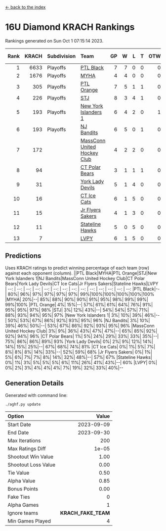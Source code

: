 [<- back to the index](readme.md)
# 16U Diamond KRACH Rankings
Rankings generated on Sun Oct  1 07:15:14 2023.

Rank|KRACH|Subdivision|Team|GP|W|L|T|OTW|OTL|SoS|Exp Wins|Win Diff
---:|---:|:---|:---|---:|---:|---:|---:|---:|---:|---:|---:|---:
1|6633|Playoffs|[PTL Black](https://gamesheetstats.com/seasons/3663/teams/140833/schedule)|7|7|0|0|0|0|132|7.8|-0.0
2|1676|Playoffs|[MYHA](https://gamesheetstats.com/seasons/3663/teams/140838/schedule)|4|4|0|0|0|0|54|4.9|0.0
3|305|Playoffs|[PTL Orange](https://gamesheetstats.com/seasons/3663/teams/140842/schedule)|7|5|1|1|0|0|101|6.4|0.0
4|226|Playoffs|[STJ](https://gamesheetstats.com/seasons/3663/teams/140841/schedule)|8|3|4|1|0|1|1620|4.4|0.0
5|193|Playoffs|[New York Islanders 1](https://gamesheetstats.com/seasons/3663/teams/140847/schedule)|6|4|2|0|1|0|309|4.9|0.0
6|193|Playoffs|[NJ Bandits](https://gamesheetstats.com/seasons/3663/teams/140836/schedule)|6|5|0|1|0|0|23|6.4|0.0
7|172||[MassConn United Hockey Club](https://gamesheetstats.com/seasons/3663/teams/140835/schedule)|4|2|2|0|0|0|2661|2.8|-0.0
8|94||[CT Polar Bears](https://gamesheetstats.com/seasons/3663/teams/140834/schedule)|3|1|1|1|0|0|89|2.4|0.0
9|31||[York Lady Devils](https://gamesheetstats.com/seasons/3663/teams/140845/schedule)|5|1|4|0|0|1|1681|1.9|0.0
10|16||[CT Ice Cats](https://gamesheetstats.com/seasons/3663/teams/140846/schedule)|6|1|5|0|0|0|1069|1.9|0.0
11|15||[Jr Flyers Sakers](https://gamesheetstats.com/seasons/3663/teams/140843/schedule)|4|1|3|0|0|0|86|1.9|0.0
12|11||[Stateline Hawks](https://gamesheetstats.com/seasons/3663/teams/140840/schedule)|5|0|5|0|0|0|433|0.9|0.0
13|7||[LVPY](https://gamesheetstats.com/seasons/3663/teams/140844/schedule)|6|1|5|0|0|0|91|1.9|0.0

## Predictions
Uses KRACH ratings to predict winning percentage of each team (row) against each opponent (column).
||PTL Black|MYHA|PTL Orange|STJ|New York Islanders 1|NJ Bandits|MassConn United Hockey Club|CT Polar Bears|York Lady Devils|CT Ice Cats|Jr Flyers Sakers|Stateline Hawks|LVPY
| --: | --: | --: | --: | --: | --: | --: | --: | --: | --: | --: | --: | --: | --: 
|PTL Black|--| 80%| 96%| 97%| 97%| 97%| 97%| 99%|100%|100%|100%|100%|100%
|MYHA| 20%|--| 85%| 88%| 90%| 90%| 91%| 95%| 98%| 99%| 99%| 99%|100%
|PTL Orange|  4%| 15%|--| 57%| 61%| 61%| 64%| 76%| 91%| 95%| 95%| 97%| 98%
|STJ|  3%| 12%| 43%|--| 54%| 54%| 57%| 71%| 88%| 93%| 94%| 95%| 97%
|New York Islanders 1|  3%| 10%| 39%| 46%|--| 50%| 53%| 67%| 86%| 92%| 93%| 95%| 96%
|NJ Bandits|  3%| 10%| 39%| 46%| 50%|--| 53%| 67%| 86%| 92%| 93%| 95%| 96%
|MassConn United Hockey Club|  3%|  9%| 36%| 43%| 47%| 47%|--| 65%| 85%| 92%| 92%| 94%| 96%
|CT Polar Bears|  1%|  5%| 24%| 29%| 33%| 33%| 35%|--| 75%| 86%| 86%| 89%| 93%
|York Lady Devils|  0%|  2%|  9%| 12%| 14%| 14%| 15%| 25%|--| 67%| 68%| 74%| 81%
|CT Ice Cats|  0%|  1%|  5%|  7%|  8%|  8%|  8%| 14%| 33%|--| 52%| 59%| 68%
|Jr Flyers Sakers|  0%|  1%|  5%|  6%|  7%|  7%|  8%| 14%| 32%| 48%|--| 57%| 67%
|Stateline Hawks|  0%|  1%|  3%|  5%|  5%|  5%|  6%| 11%| 26%| 41%| 43%|--| 60%
|LVPY|  0%|  0%|  2%|  3%|  4%|  4%|  4%|  7%| 19%| 32%| 33%| 40%|--

## Generation Details

Generated with command line:
```
./aghf.py update
```

| Option | Value |
| :----- | ----: |
| Start Date | 2023-09-09 |
| End Date | 2023-09-30 |
| Max Iterations | 200 |
| Max Ratings Diff | 1e-05 |
| Shootout Win Value | 1.00 |
| Shootout Loss Value | 0.00 |
| Tie Value | 0.50 |
| Alpha Value | 0.85 |
| Bonus Points | 0.00 |
| Fake Ties | 0 |
| Alpha Games | 1 |
| Ignore teams | __KRACH_FAKE_TEAM__ |
| Min Games Played | 4 |

